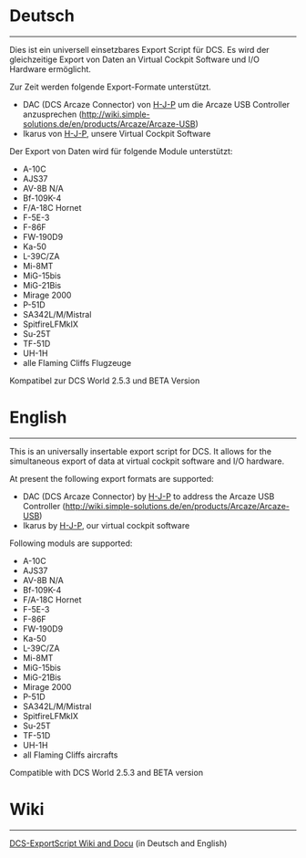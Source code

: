 # Deutsch
---
Dies ist ein universell einsetzbares Export Script für DCS.
Es wird der gleichzeitige Export von Daten an Virtual Cockpit Software und I/O Hardware ermöglicht.

Zur Zeit werden folgende Export-Formate unterstützt.
- DAC (DCS Arcaze Connector) von [H-J-P](https://github.com/H-J-P/DAC/) um die Arcaze USB Controller anzusprechen (http://wiki.simple-solutions.de/en/products/Arcaze/Arcaze-USB)
- Ikarus von [H-J-P](https://github.com/H-J-P/Ikarus), unsere Virtual Cockpit Software

Der Export von Daten wird für folgende Module unterstützt:
- A-10C
- AJS37
- AV-8B N/A
- Bf-109K-4
- F/A-18C Hornet
- F-5E-3
- F-86F
- FW-190D9
- Ka-50
- L-39C/ZA
- Mi-8MT
- MiG-15bis
- MiG-21Bis
- Mirage 2000
- P-51D
- SA342L/M/Mistral
- SpitfireLFMkIX
- Su-25T
- TF-51D
- UH-1H
- alle Flaming Cliffs Flugzeuge

Kompatibel zur DCS World 2.5.3 und BETA Version

# English
---
This is an universally insertable export script for DCS. It allows for the simultaneous export of data at virtual cockpit software and I/O hardware.

At present the following export formats are supported:
- DAC (DCS Arcaze Connector) by [H-J-P](https://github.com/H-J-P/DAC/) to address the Arcaze USB Controller (http://wiki.simple-solutions.de/en/products/Arcaze/Arcaze-USB)
- Ikarus by [H-J-P](https://github.com/H-J-P/Ikarus), our virtual cockpit software

Following moduls are supported:
- A-10C
- AJS37
- AV-8B N/A
- Bf-109K-4
- F/A-18C Hornet
- F-5E-3
- F-86F
- FW-190D9
- Ka-50
- L-39C/ZA
- Mi-8MT
- MiG-15bis
- MiG-21Bis
- Mirage 2000
- P-51D
- SA342L/M/Mistral
- SpitfireLFMkIX
- Su-25T
- TF-51D
- UH-1H
- all Flaming Cliffs aircrafts

Compatible with DCS World 2.5.3 and BETA version

# Wiki
---
[DCS-ExportScript Wiki and Docu](https://github.com/s-d-a/DCS-ExportScripts/wiki) (in Deutsch and English)

